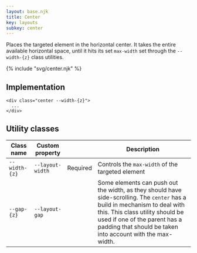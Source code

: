 ```yaml
---
layout: base.njk
title: Center
key: layouts
subkey: center
---
```


Places the targeted element in the horizontal center. It takes the entire available horizontal space, until it hits its set `max-width` set through the `--width-{z}` class utilities.

{% include "svg/center.njk" %}

## Implementation

```
<div class="center --width-{z}">
  ...
</div>
```

## Utility classes

<div>
  <table>
    <thead>
      <tr><th>Class name</th><th>Custom property</th><th></th><th>Description</th></tr>
    </thead>
    <tbody>
      <tr><td><code>--width-{z}</code></td><td><code>--layout-width</code></td><td>Required</td><td>Controls the <code>max-width</code> of the targeted element</tr>
      <tr><td><code>--gap-{z}</code></td><td><code>--layout-gap</code></td><td></td><td>Some elements can push out the width, as they should have side-scrolling. The <code>center</code> has a build in mechanism to deal with this. This class utility should be used if one of the parent has a padding that should be taken into account with the max-width.</tr>
    </tbody>
  </table>
</div>
